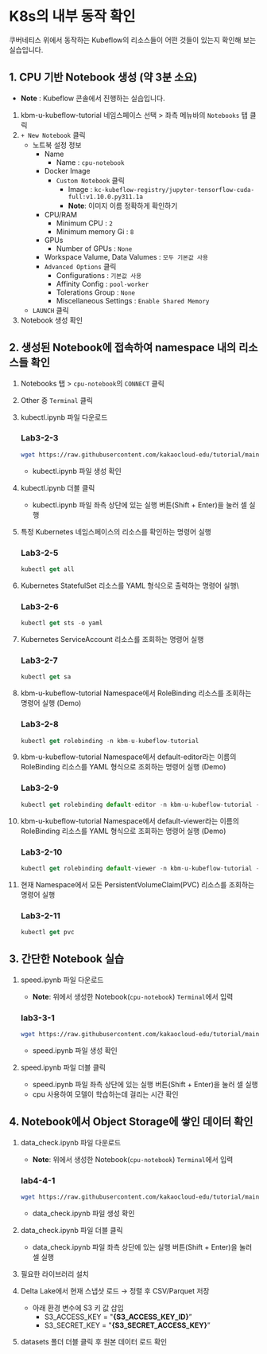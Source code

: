 # K8s의 내부 동작 확인

쿠버네티스 위에서 동작하는 Kubeflow의 리소스들이 어떤 것들이 있는지 확인해 보는 실습입니다.

## 1. CPU 기반 Notebook 생성 (약 3분 소요)

- **Note** : Kubeflow 콘솔에서 진행하는 실습입니다.
1. kbm-u-kubeflow-tutorial 네임스페이스 선택 > 좌측 메뉴바의 `Notebooks` 탭 클릭
2. `+ New Notebook` 클릭
    - 노트북 설정 정보
        - Name
            - Name : `cpu-notebook`
        - Docker Image
            - `Custom Notebook` 클릭
                - Image : `kc-kubeflow-registry/jupyter-tensorflow-cuda-full:v1.10.0.py311.1a`
                - **Note**: 이미지 이름 정확하게 확인하기
        - CPU/RAM
            - Minimum CPU : `2`
            - Minimum memory Gi : `8`
        - GPUs
            - Number of GPUs : `None`
        - Workspace Valume, Data Valumes : `모두 기본값 사용`
        - `Advanced Options` 클릭
            - Configurations : `기본값 사용`
            - Affinity Config : `pool-worker`
            - Tolerations Group : `None`
            - Miscellaneous Settings : `Enable Shared Memory`
    - `LAUNCH` 클릭
3. Notebook 생성 확인

## 2. 생성된 Notebook에 접속하여 namespace 내의 리소스들 확인

1. Notebooks 탭 > `cpu-notebook`의 `CONNECT` 클릭
2. Other 중 `Terminal` 클릭
3. kubectl.ipynb 파일 다운로드
    
    ### **Lab3-2-3**
    
    ```bash
    wget https://raw.githubusercontent.com/kakaocloud-edu/tutorial/main/DataAnalyzeCourse/src/day3/Lab03/kubectl.ipynb
    
    ```
    
    - kubectl.ipynb 파일 생성 확인
4.  kubectl.ipynb 더블 클릭 
    - kubectl.ipynb 파일 좌측 상단에 있는 실행 버튼(Shift + Enter)을 눌러 셀 실행
5. 특정 Kubernetes 네임스페이스의 리소스를 확인하는 명령어 실행
    
    ### **Lab3-2-5**
    
    ```jsx
    kubectl get all
    ```
    
6. Kubernetes StatefulSet 리소스를 YAML 형식으로 출력하는 명령어 실행\
    
    ### **Lab3-2-6**
    
    ```jsx
    kubectl get sts -o yaml
    ```
    
7. Kubernetes ServiceAccount 리소스를 조회하는 명령어 실행
    
    ### **Lab3-2-7**
    
    ```jsx
    kubectl get sa
    ```
    
8. kbm-u-kubeflow-tutorial Namespace에서 RoleBinding 리소스를 조회하는 명령어 실행 (Demo)
    
    ### **Lab3-2-8**
    
    ```jsx
    kubectl get rolebinding -n kbm-u-kubeflow-tutorial
    ```
    
9. kbm-u-kubeflow-tutorial Namespace에서 default-editor라는 이름의 RoleBinding 리소스를 YAML 형식으로 조회하는 명령어 실행 (Demo)
    
    ### **Lab3-2-9**
    
    ```jsx
    kubectl get rolebinding default-editor -n kbm-u-kubeflow-tutorial -o yaml
    ```
    
10. kbm-u-kubeflow-tutorial Namespace에서 default-viewer라는 이름의 RoleBinding 리소스를 YAML 형식으로 조회하는 명령어 실행 (Demo)
    
    ### **Lab3-2-10**
    
    ```jsx
    kubectl get rolebinding default-viewer -n kbm-u-kubeflow-tutorial -o yaml
    ```
    
11. 현재 Namespace에서 모든 PersistentVolumeClaim(PVC) 리소스를 조회하는 명령어 실행
    
    ### **Lab3-2-11**
    
    ```jsx
    kubectl get pvc
    ```
    

## 3. 간단한 Notebook 실습

1. speed.ipynb 파일 다운로드
    - **Note**: 위에서 생성한 Notebook(`cpu-notebook`) `Terminal`에서 입력
    
    ### **lab3-3-1**
    
    ```bash
    wget https://raw.githubusercontent.com/kakaocloud-edu/tutorial/main/DataAnalyzeCourse/src/day3/Lab03/speed.ipynb
    ```
    
    - speed.ipynb 파일 생성 확인
2. speed.ipynb 파일 더블 클릭
    - speed.ipynb 파일 좌측 상단에 있는 실행 버튼(Shift + Enter)을 눌러 셀 실행
    - cpu 사용하여 모델이 학습하는데 걸리는 시간 확인

## 4. Notebook에서 Object Storage에 쌓인 데이터 확인

1. data_check.ipynb 파일 다운로드
    - **Note**: 위에서 생성한 Notebook(`cpu-notebook`) `Terminal`에서 입력
    
    ### **lab4-4-1**
    
    ```bash
    wget https://raw.githubusercontent.com/kakaocloud-edu/tutorial/main/DataAnalyzeCourse/src/day3/Lab03/data_check.ipynb
    ```
    
    - data_check.ipynb 파일 생성 확인
2. data_check.ipynb 파일 더블 클릭
    - data_check.ipynb 파일 좌측 상단에 있는 실행 버튼(Shift + Enter)을 눌러 셀 실행
3. 필요한 라이브러리 설치
4. Delta Lake에서 현재 스냅샷 로드 → 정렬 후 CSV/Parquet 저장
    - 아래 환경 변수에 S3 키 값 삽입
        - S3_ACCESS_KEY = "**{S3_ACCESS_KEY_ID}**”
        - S3_SECRET_KEY = "**{S3_SECRET_ACCESS_KEY}**”
5. datasets 폴더 더블 클릭 후 원본 데이터 로드 확인
